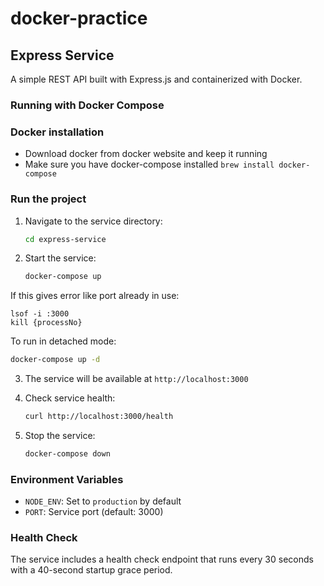 # docker-practice

## Express Service

A simple REST API built with Express.js and containerized with Docker.

### Running with Docker Compose


### Docker installation

- Download docker from docker website and keep it running
- Make sure you have docker-compose installed 
   `brew install docker-compose`

### Run the project

1. Navigate to the service directory:
   ```bash
   cd express-service
   ```

2. Start the service:
   ```bash
   docker-compose up
   ```

If this gives error like port already in use:
   ```
   lsof -i :3000
   kill {processNo}
   ```

   To run in detached mode:
   ```bash
   docker-compose up -d
   ```

3. The service will be available at `http://localhost:3000`

4. Check service health:
   ```bash
   curl http://localhost:3000/health
   ```

5. Stop the service:
   ```bash
   docker-compose down
   ```

### Environment Variables

- `NODE_ENV`: Set to `production` by default
- `PORT`: Service port (default: 3000)

### Health Check

The service includes a health check endpoint that runs every 30 seconds with a 40-second startup grace period.
